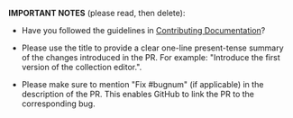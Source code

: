 **IMPORTANT NOTES** (please read, then delete):

- Have you followed the guidelines in
  [Contributing Documentation](https://dvc.org/doc/user-guide/contributing/docs)?

- Please use the title to provide a clear one-line present-tense summary of the
  changes introduced in the PR. For example: "Introduce the first version of the
  collection editor.".

- Please make sure to mention "Fix #bugnum" (if applicable) in the description
  of the PR. This enables GitHub to link the PR to the corresponding bug.
